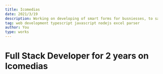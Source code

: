 ```yaml
---
title: Icomedias
date: 2021/3/19
description: Working on developing of smart forms for busniesses, to save time on reporting on tasks and reports.
tag: web development typescript javascript nodejs excel parser
author: You
type: works
---
```


# Full Stack Developer for 2 years on Icomedias